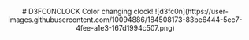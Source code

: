 <p align="center">
# D3FC0NCLOCK
Color changing clock!
![d3fc0n](https://user-images.githubusercontent.com/10094886/184508173-83be6444-5ec7-4fee-a1e3-167d1994c507.png)
</p>

